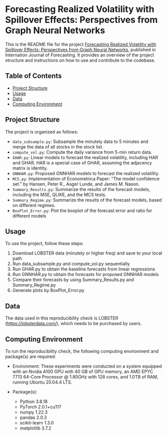 # Forecasting Realized Volatility with Spillover Effects: Perspectives from Graph Neural Networks

This is the README file for the project [Forecasting Realized Volatility with Spillover Effects: Perspectives from Graph Neural Networks](https://www.sciencedirect.com/science/article/pii/S0169207024000967), published in Internation Journal of Forecasting. 
It provides an overview of the project structure and instructions on how to use and contribute to the codebase.

## Table of Contents

- [Project Structure](#project-structure)
- [Usage](#usage)
- [Data](#data)
- [Computing Environment](#computing-environment)

## Project Structure

The project is organized as follows:

- `data_subsample.py`: Subsample the minutely data to 5 minutes and merge the data of all stocks in the stock list.
- `compute_vol.py`: Compute the daily variance from 5-min return data.
- `GHAR.py`: Linear models to forecast the realized volatility, including HAR and GHAR. HAR is a special case of GHAR, assuming the adjacency matrix is identity.
- `GNNHAR.py`: Proposed GNNHAR models to forecast the realized volatility. 
- `MCS.py`: Implementation of Econometrica Paper: "The model confidence set." by Hansen, Peter R., Asger Lunde, and James M. Nason. 
- `Summary_Results.py`: Summarize the results of the forecast models, including the MSE, QLIKE, and the MCS tests.
- `Summary_Regime.py`: Summarize the results of the forecast models, based on different regimes.
- `BoxPlot_Error.py`: Plot the boxplot of the forecast error and ratio for different models

## Usage

To use the project, follow these steps:

1. Download LOBSTER data (minutely or higher freq) and save to your local path
2. Run data_subsample.py and compute_vol.py sequentially
3. Run GHAR.py to obtain the baseline forecasts from linear regressions
4. Run GNNHAR.py to obtain the forecasts for proposed GNNHAR models
5. Compare their forecasts by using Summary_Results.py and Summary_Regime.py
6. Generate plots by BoxPlot_Error.py


## Data
The data used in this reproducibility check is LOBSTER (https://lobsterdata.com/), which needs to be purchased by users.

## Computing Environment
To run the reproducibility check, the following computing environment and package(s) are required:
- Environment: These experiments were conducted on a system equipped with an Nvidia A100 GPU with 40 GB of GPU memory, an AMD EPYC 7713 64-Core Processor @ 1.80GHz with 128 cores, and 1.0TB of RAM, running Ubuntu 20.04.4 LTS. 

- Package(s): 
    - Python 3.8.18
    - PyTorch 2.0.1+cu117
    - numpy 1.22.3
    - pandas 2.0.3
    - scikit-learn 1.3.0
    - matplotlib 3.7.2
